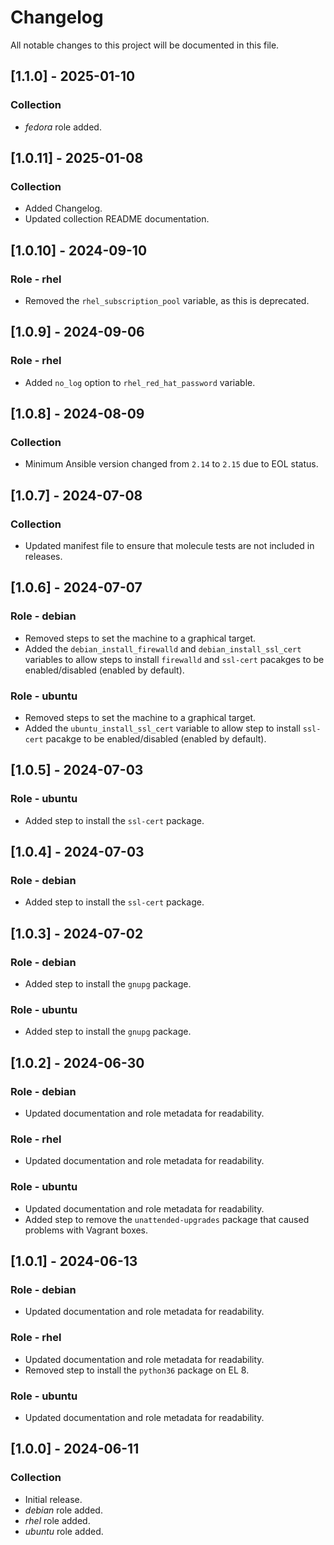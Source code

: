 # Changelog

All notable changes to this project will be documented in this file.

## [1.1.0] - 2025-01-10

### Collection

- *fedora* role added.

## [1.0.11] - 2025-01-08

### Collection

- Added Changelog.
- Updated collection README documentation.

## [1.0.10] - 2024-09-10

### Role - rhel

- Removed the `rhel_subscription_pool` variable, as this is deprecated.

## [1.0.9] - 2024-09-06

### Role - rhel

- Added `no_log` option to `rhel_red_hat_password` variable.

## [1.0.8] - 2024-08-09

### Collection

- Minimum Ansible version changed from `2.14` to `2.15` due to EOL status.

## [1.0.7] - 2024-07-08

### Collection

- Updated manifest file to ensure that molecule tests are not included in releases.

## [1.0.6] - 2024-07-07

### Role - debian

- Removed steps to set the machine to a graphical target.
- Added the `debian_install_firewalld` and `debian_install_ssl_cert` variables to allow steps to install `firewalld` and `ssl-cert` pacakges to be enabled/disabled (enabled by default).

### Role - ubuntu

- Removed steps to set the machine to a graphical target.
- Added the `ubuntu_install_ssl_cert` variable to allow step to install `ssl-cert` pacakge to be enabled/disabled (enabled by default).

## [1.0.5] - 2024-07-03

### Role - ubuntu

- Added step to install the `ssl-cert` package.

## [1.0.4] - 2024-07-03

### Role - debian

- Added step to install the `ssl-cert` package.

## [1.0.3] - 2024-07-02

### Role - debian

- Added step to install the `gnupg` package.

### Role - ubuntu

- Added step to install the `gnupg` package.

## [1.0.2] - 2024-06-30

### Role - debian

- Updated documentation and role metadata for readability.

### Role - rhel

- Updated documentation and role metadata for readability.

### Role - ubuntu

- Updated documentation and role metadata for readability.
- Added step to remove the `unattended-upgrades` package that caused problems with Vagrant boxes.

## [1.0.1] - 2024-06-13

### Role - debian

- Updated documentation and role metadata for readability.

### Role - rhel

- Updated documentation and role metadata for readability.
- Removed step to install the `python36` package on EL 8.

### Role - ubuntu

- Updated documentation and role metadata for readability.

## [1.0.0] - 2024-06-11

### Collection

- Initial release.
- *debian* role added.
- *rhel* role added.
- *ubuntu* role added.
